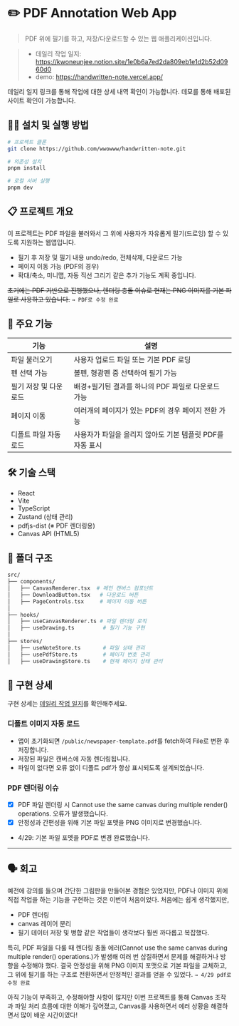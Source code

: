 # ✏️ PDF Annotation Web App

> PDF 위에 필기를 하고, 저장/다운로드할 수 있는 웹 애플리케이션입니다.

> - 데일리 작업 일지: https://kwoneunjee.notion.site/1e0b6a7ed2da809eb1e1d2b52d0960d0
> - demo: https://handwritten-note.vercel.app/

데일리 일지 링크를 통해 작업에 대한 상세 내역 확인이 가능합니다. 
데모를 통해 배포된 사이트 확인이 가능합니다. 

## 👩‍💻 설치 및 실행 방법

```bash
# 프로젝트 클론
git clone https://github.com/wwowww/handwritten-note.git

# 의존성 설치
pnpm install

# 로컬 서버 실행
pnpm dev
```


## 📋 프로젝트 개요

이 프로젝트는 PDF 파일을 불러와서
그 위에 사용자가 자유롭게 필기(드로잉) 할 수 있도록 지원하는 웹앱입니다.

- 필기 후 저장 및 필기 내용 undo/redo, 전체삭제, 다운로드 가능
- 페이지 이동 가능 (PDF의 경우)
- 확대/축소, 미니맵, 자동 직선 그리기 같은 추가 기능도 계획 중입니다.

~~초기에는 PDF 기반으로 진행했으나, 렌더링 충돌 이슈로 현재는 PNG 이미지를 기본 파일로 사용하고 있습니다.~~ `→ PDF로 수정 완료`

## 🚀 주요 기능

 | 기능 | 설명  | 
 |----|------|
|파일 불러오기 | 사용자 업로드 파일 또는 기본 PDF 로딩|
|펜 선택 가능| 볼펜, 형광펜 중 선택하여 필기 가능 |
|필기 저장 및 다운로드 | 배경+필기된 결과를 하나의 PDF 파일로 다운로드 가능 |
|페이지 이동 | 여러개의 페이지가 있는 PDF의 경우 페이지 전환 가능|
|디폴트 파일 자동 로드 | 사용자가 파일을 올리지 않아도 기본 템플릿 PDF를 자동 표시|

## 🛠️ 기술 스택

- React
- Vite
- TypeScript
- Zustand (상태 관리)
- pdfjs-dist (※ PDF 렌더링용)
- Canvas API (HTML5)

## 📂 폴더 구조

```bash
src/
├── components/
│   ├── CanvasRenderer.tsx  # 메인 캔버스 컴포넌트
│   ├── DownloadButton.tsx   # 다운로드 버튼
│   ├── PageControls.tsx     # 페이지 이동 버튼
│
├── hooks/
│   ├── useCanvasRenderer.ts # 파일 렌더링 로직
│   ├── useDrawing.ts         # 필기 기능 구현
│
├── stores/
│   ├── useNoteStore.ts       # 파일 상태 관리
│   ├── usePdfStore.ts        # 페이지 번호 관리
│   ├── useDrawingStore.ts    # 현재 페이지 상태 관리
```

## 📌 구현 상세
구현 상세는 [데일리 작업 일지](https://kwoneunjee.notion.site/1e0b6a7ed2da809eb1e1d2b52d0960d0)를 확인해주세요.

### 디폴트 이미지 자동 로드
- 앱이 초기화되면 `/public/newspaper-template.pdf`를 fetch하여 File로 변환 후 저장합니다.
- 저장된 파일은 캔버스에 자동 렌더링됩니다.
- 파일이 없다면 오류 없이 디폴트 pdf가 항상 표시되도록 설계되었습니다.
### PDF 렌더링 이슈
- [x] PDF 파일 렌더링 시 Cannot use the same canvas during multiple render() operations. 오류가 발생했습니다.
- [x] 안정성과 간편성을 위해 기본 파일 포맷을 PNG 이미지로 변경했습니다.
- 4/29: 기본 파일 포멧을 PDF로 변경 완료했습니다.


---


## 🗣️ 회고

예전에 강의를 들으며 간단한 그림판을 만들어본 경험은 있었지만, PDF나 이미지 위에 직접 작업을 하는 기능을 구현하는 것은 이번이 처음이었다.
처음에는 쉽게 생각했지만,
- PDF 렌더링
- canvas 레이어 분리
- 필기 데이터 저장 및 병합
같은 작업들이 생각보다 훨씬 까다롭고 복잡했다.

특히, PDF 파일을 다룰 때 렌더링 충돌 에러(Cannot use the same canvas during multiple render() operations.)가 발생해 여러 번 삽질하면서 문제를 해결하거나 방향을 수정해야 했다.
결국 안정성을 위해 PNG 이미지 포맷으로 기본 파일을 교체하고, 그 위에 필기를 하는 구조로 전환하면서 안정적인 결과를 얻을 수 있었다. `→ 4/29 pdf로 수정 완료`

아직 기능이 부족하고, 수정해야할 사항이 많지만 이번 프로젝트를 통해 Canvas 조작과 파일 처리 흐름에 대한 이해가 깊어졌고, Canvas를 사용하면서 에러 상황을 해결하면서 많이 배운 시간이였다!
